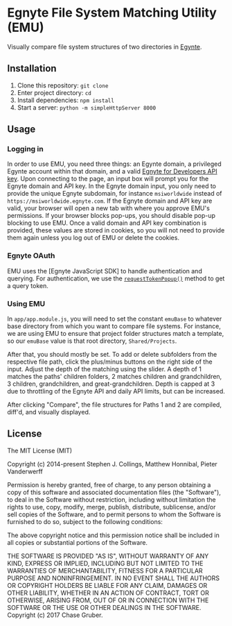 # Egnyte File System Matching Utility (EMU)

Visually compare file system structures of two directories in [Egynte](https://www.egnyte.com).

## Installation
1. Clone this repository: `git clone`
2. Enter project directory: `cd `
3. Install dependencies: `npm install`
4. Start a server: `python -m simpleHttpServer 8000`

## Usage
### Logging in
In order to use EMU, you need three things: an Egynte domain, a privileged Egynte account within that domain, and a valid [Egnyte for Developers API key](https://developers.egnyte.com/apps/myapps). Upon connecting to the page, an input box will prompt you for the Egnyte domain and API key. In the Egnyte domain input, you only need to provide the unique Egnyte subdomain, for instance `msiworldwide` instead of `https://msiworldwide.egnyte.com`. If the Egnyte domain and API key are valid, your browser will open a new tab with where you approve EMU's permissions. If your browser blocks pop-ups, you should disable pop-up blocking to use EMU. Once a valid domain and API key combination is provided, these values are stored in cookies, so you will not need to provide them again unless you log out of EMU or delete the cookies.

### Egnyte OAuth
EMU uses the [Egnyte JavaScript SDK] to handle authentication and querying. For authentication, we use the [`requestTokenPopup()`](https://github.com/egnyte/egnyte-js-sdk/blob/master/src/docs/api.md#initialize-and-connect-to-api) method to get a query token.

### Using EMU
In `app/app.module.js`, you will need to set the constant `emuBase` to whatever base directory from which you want to compare file systems. For instance, we are using EMU to ensure that project folder structures match a template, so our `emuBase` value is that root directory, `Shared/Projects`.

After that, you should mostly be set. To add or delete subfolders from the respective file path, click the plus/minus buttons on the right side of the input. Adjust the depth of the matching using the slider. A depth of 1 matches the paths' children folders, 2 matches children and grandchildren, 3 children, grandchildren, and great-grandchildren. Depth is capped at 3 due to throttling of the Egnyte API and daily API limits, but can be increased.

After clicking "Compare", the file structures for Paths 1 and 2 are compiled, diff'd, and visually displayed.

## License
The MIT License (MIT)

Copyright (c) 2014-present Stephen J. Collings, Matthew Honnibal, Pieter Vanderwerff

Permission is hereby granted, free of charge, to any person obtaining a copy
of this software and associated documentation files (the "Software"), to deal
in the Software without restriction, including without limitation the rights
to use, copy, modify, merge, publish, distribute, sublicense, and/or sell
copies of the Software, and to permit persons to whom the Software is
furnished to do so, subject to the following conditions:

The above copyright notice and this permission notice shall be included in
all copies or substantial portions of the Software.

THE SOFTWARE IS PROVIDED "AS IS", WITHOUT WARRANTY OF ANY KIND, EXPRESS OR
IMPLIED, INCLUDING BUT NOT LIMITED TO THE WARRANTIES OF MERCHANTABILITY,
FITNESS FOR A PARTICULAR PURPOSE AND NONINFRINGEMENT. IN NO EVENT SHALL THE
AUTHORS OR COPYRIGHT HOLDERS BE LIABLE FOR ANY CLAIM, DAMAGES OR OTHER
LIABILITY, WHETHER IN AN ACTION OF CONTRACT, TORT OR OTHERWISE, ARISING FROM,
OUT OF OR IN CONNECTION WITH THE SOFTWARE OR THE USE OR OTHER DEALINGS IN
THE SOFTWARE.
Copyright (c) 2017 Chase Gruber.
